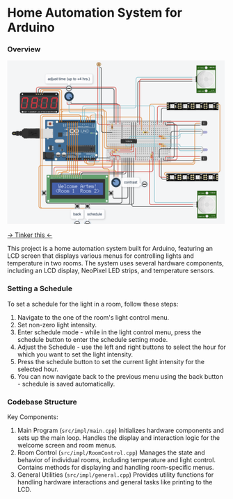 # Home Automation System for Arduino

### Overview
<img src="github/overview.png" alt="Home Automation System" width="500">

[-> Tinker this <-](https://www.tinkercad.com/things/7ugPAlFP3DJ-embedded-systems-project?sharecode=_9nOga9abY1Xdm3IzMDmvdoAxvJlJMGk7GzS_v6RFyc)

This project is a home automation system built for Arduino, featuring an LCD screen that displays various menus for controlling lights and temperature in two rooms. The system uses several hardware components, including an LCD display, NeoPixel LED strips, and temperature sensors.

### Setting a Schedule
To set a schedule for the light in a room, follow these steps:
1. Navigate to the one of the room's light control menu.
2. Set non-zero light intensity.
3. Enter schedule mode - while in the light control menu, press the schedule button to enter the schedule setting mode.
4. Adjust the Schedule - use the left and right buttons to select the hour for which you want to set the light intensity.
5. Press the schedule button to set the current light intensity for the selected hour.
6. You can now navigate back to the previous menu using the back button - schedule is saved automatically.

### Codebase Structure
Key Components:
1. Main Program (`src/impl/main.cpp`)
Initializes hardware components and sets up the main loop.
Handles the display and interaction logic for the welcome screen and room menus.
2. Room Control (`src/impl/RoomControl.cpp`)
Manages the state and behavior of individual rooms, including temperature and light control.
Contains methods for displaying and handling room-specific menus.
3. General Utilities (`src/impl/general.cpp`)
Provides utility functions for handling hardware interactions and general tasks like printing to the LCD.
